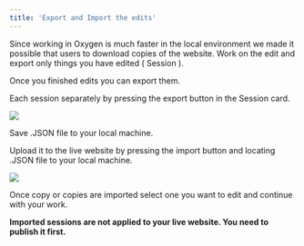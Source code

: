 ```yaml
---
title: 'Export and Import the edits'
---
```


Since working in Oxygen is much faster in the local environment we made it possible that users to download copies of the website. Work on the edit and export only things you have edited ( Session ).

Once you finished edits you can export them.

Each session separately by pressing the export button in the Session card.

![](/wp-content/uploads/2021/10/Screenshot-2021-07-01-at-12.59.41-1024x247.png)

Save .JSON file to your local machine.

Upload it to the live website by pressing the import button and locating .JSON file to your local machine.

![](/wp-content/uploads/2021/10/Screenshot-2021-07-01-at-13.02.55-1024x834.png)

Once copy or copies are imported select one you want to edit and continue with your work.

**Imported sessions are not applied to your live website. You need to publish it first.**
